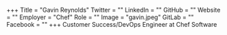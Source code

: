 +++
Title = "Gavin Reynolds"
Twitter = ""
LinkedIn = ""
GitHub = ""
Website = ""
Employer = "Chef"
Role = ""
Image = "gavin.jpeg"
GitLab = ""
Facebook = ""
+++
Customer Success/DevOps Engineer at Chef Software